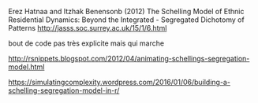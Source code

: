 

Erez Hatnaa and Itzhak Benensonb (2012)
The Schelling Model of Ethnic Residential Dynamics: Beyond the Integrated - Segregated Dichotomy of Patterns
http://jasss.soc.surrey.ac.uk/15/1/6.html


bout de code pas très explicite mais qui marche 

http://rsnippets.blogspot.com/2012/04/animating-schellings-segregation-model.html

https://simulatingcomplexity.wordpress.com/2016/01/06/building-a-schelling-segregation-model-in-r/